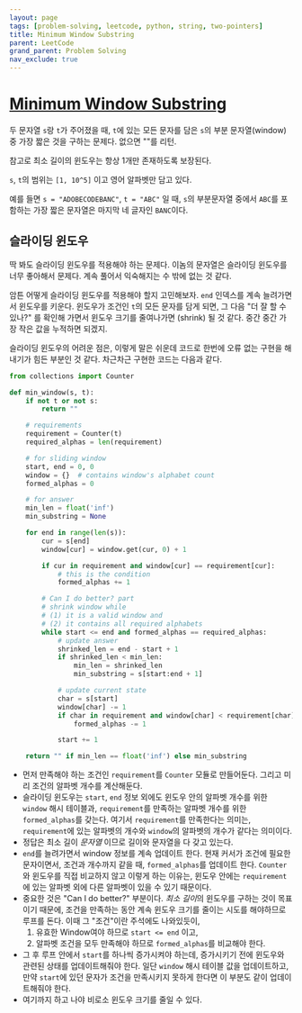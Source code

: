 ```yaml
---
layout: page
tags: [problem-solving, leetcode, python, string, two-pointers]
title: Minimum Window Substring
parent: LeetCode
grand_parent: Problem Solving
nav_exclude: true
---
```


# [Minimum Window Substring](https://leetcode.com/problems/minimum-window-substring/)
 두 문자열 `s`랑 `t`가 주어졌을 때, `t`에 있는 모든 문자를 담은 `s`의
 부분 문자열(window) 중 가장 짧은 것을 구하는 문제다. 없으면 ""를
 리턴.

 참고로 최소 길이의 윈도우는 항상 1개만 존재하도록 보장된다.

 `s`, `t`의 범위는 `[1, 10^5]` 이고 영어 알파벳만 담고 있다.

 예를 들면 `s = "ADOBECODEBANC"`, `t = "ABC"` 일 때, `s`의 부분문자열
 중에서 `ABC`를 포함하는 가장 짧은 문자열은 마지막 네 글자인
 `BANC`이다.

## 슬라이딩 윈도우
 딱 봐도 슬라이딩 윈도우를 적용해야 하는 문제다. 이놈의 문자열은
 슬라이딩 윈도우를 너무 좋아해서 문제다. 계속 풀어서 익숙해지는 수
 밖에 없는 것 같다.

 암튼 어떻게 슬라이딩 윈도우를 적용해야 할지 고민해보자. `end`
 인덱스를 계속 늘려가면서 윈도우를 키운다. 윈도우가 조건인 `t`의 모든
 문자를 담게 되면, 그 다음 "더 잘 할 수 있나?" 를 확인해 가면서 윈도우
 크기를 줄여나가면 (shrink) 될 것 같다. 중간 중간 가장 작은 값을
 누적하면 되겠지.

 슬라이딩 윈도우의 어려운 점은, 이렇게 말은 쉬운데 코드로 한번에 오류
 없는 구현을 해내기가 힘든 부분인 것 같다. 차근차근 구현한 코드는
 다음과 같다.

```python
from collections import Counter

def min_window(s, t):
    if not t or not s:
        return ""

    # requirements
    requirement = Counter(t)
    required_alphas = len(requirement)

    # for sliding window
    start, end = 0, 0
    window = {}  # contains window's alphabet count
    formed_alphas = 0

    # for answer
    min_len = float('inf')
    min_substring = None

    for end in range(len(s)):
        cur = s[end]
        window[cur] = window.get(cur, 0) + 1

        if cur in requirement and window[cur] == requirement[cur]:
            # this is the condition
            formed_alphas += 1

        # Can I do better? part
        # shrink window while
        # (1) it is a valid window and
        # (2) it contains all required alphabets
        while start <= end and formed_alphas == required_alphas:
            # update answer
            shrinked_len = end - start + 1
            if shrinked_len < min_len:
                min_len = shrinked_len
                min_substring = s[start:end + 1]

            # update current state
            char = s[start]
            window[char] -= 1
            if char in requirement and window[char] < requirement[char]:
                formed_alphas -= 1

            start += 1

    return "" if min_len == float('inf') else min_substring
```
 - 먼저 만족해야 하는 조건인 `requirement`를 `Counter` 모듈로
   만들어둔다. 그리고 미리 조건의 알파벳 개수를 계산해둔다.
 - 슬라이딩 윈도우는 `start`, `end` 정보 외에도 윈도우 안의 알파벳
   개수를 위한 `window` 해시 테이블과, `requirement`를 만족하는 알파벳
   개수를 위한 `formed_alphas`를 갖는다. 여기서 `requirement`를
   만족한다는 의미는, `requirement`에 있는 알파벳의 개수와 `window`의
   알파벳의 개수가 같다는 의미이다.
 - 정답은 최소 길이 *문자열* 이므로 길이와 문자열을 다 갖고 있는다.
 - `end`를 늘려가면서 window 정보를 계속 업데이트 한다. 현재 커서가
   조건에 필요한 문자이면서, 조건과 개수까지 같을 때,
   `formed_alphas`를 업데이트 한다. `Counter`와 윈도우를 직접 비교하지
   않고 이렇게 하는 이유는, 윈도우 안에는 `requirement` 에 있는 알파벳
   외에 다른 알파벳이 있을 수 있기 때문이다.
 - 중요한 것은 "Can I do better?" 부분이다. *최소 길이*의 윈도우를
   구하는 것이 목표이기 때문에, 조건을 만족하는 동안 계속 윈도우
   크기를 줄이는 시도를 해야하므로 루프를 돈다. 이때 그 "조건"이란
   주석에도 나와있듯이,
    1. 유효한 Window여야 하므로 `start <= end` 이고,
    2. 알파벳 조건을 모두 만족해야 하므로 `formed_alphas`를 비교해야 한다.
 - 그 후 루프 안에서 `start`를 하나씩 증가시켜야 하는데, 증가시키기
   전에 윈도우와 관련된 상태를 업데이트해줘야 한다. 일단 `window` 해시
   테이블 값을 업데이트하고, 만약 `start`에 있던 문자가 조건을
   만족시키지 못하게 한다면 이 부분도 같이 업데이트해줘야 한다.
 - 여기까지 하고 나야 비로소 윈도우 크기를 줄일 수 있다.

